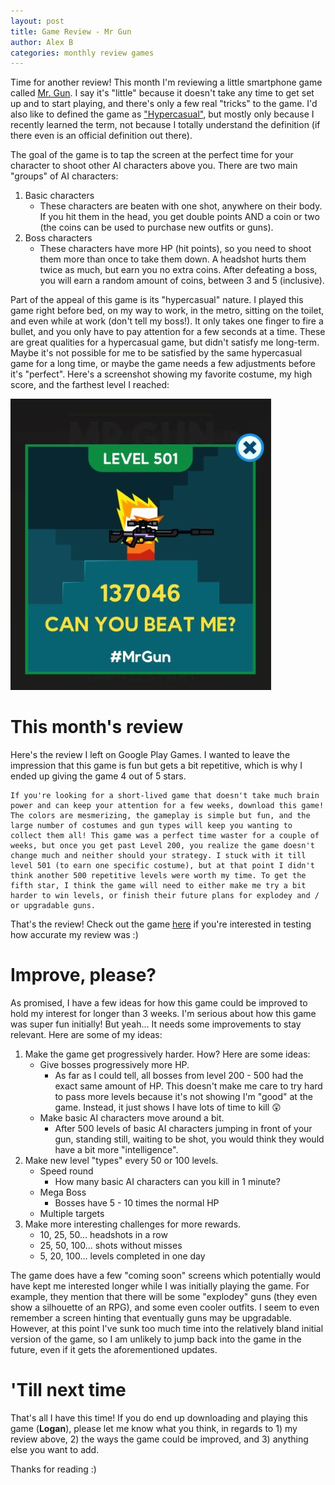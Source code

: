 ```yaml
---
layout: post
title: Game Review - Mr Gun
author: Alex B
categories: monthly review games
---
```


Time for another review! This month I'm reviewing a little smartphone game called [Mr. Gun](https://play.google.com/store/apps/details?id=com.ketchapp.mrgun&hl=en). I say it's "little" because it doesn't take any time to get set up and to start playing, and there's only a few real "tricks" to the game. I'd also like to defined the game as ["Hypercasual"](https://blog.applovin.com/hyper-casual-mobile-gamings-newest-genre/), but mostly only because I recently learned the term, not because I totally understand the definition (if there even is an official definition out there).

The goal of the game is to tap the screen at the perfect time for your character to shoot other AI characters above you. There are two main "groups" of AI characters:
1. Basic characters
    - These characters are beaten with one shot, anywhere on their body. If you hit them in the head, you get double points AND a coin or two (the coins can be used to purchase new outfits or guns).
1. Boss characters
    - These characters have more HP (hit points), so you need to shoot them more than once to take them down. A headshot hurts them twice as much, but earn you no extra coins. After defeating a boss, you will earn a random amount of coins, between 3 and 5 (inclusive).

Part of the appeal of this game is its "hypercasual" nature. I played this game right before bed, on my way to work, in the metro, sitting on the toilet, and even while at work (don't tell my boss!). It only takes one finger to fire a bullet, and you only have to pay attention for a few seconds at a time. These are great qualities for a hypercasual game, but didn't satisfy me long-term. Maybe it's not possible for me to be satisfied by the same hypercasual game for a long time, or maybe the game needs a few adjustments before it's "perfect". Here's a screenshot showing my favorite costume, my high score, and the farthest level I reached:

![image](/images/games/MrGun.JPG)

# This month's review

Here's the review I left on Google Play Games. I wanted to leave the impression that this game is fun but gets a bit repetitive, which is why I ended up giving the game 4 out of 5 stars.

    If you're looking for a short-lived game that doesn't take much brain power and can keep your attention for a few weeks, download this game! The colors are mesmerizing, the gameplay is simple but fun, and the large number of costumes and gun types will keep you wanting to collect them all! This game was a perfect time waster for a couple of weeks, but once you get past Level 200, you realize the game doesn't change much and neither should your strategy. I stuck with it till level 501 (to earn one specific costume), but at that point I didn't think another 500 repetitive levels were worth my time. To get the fifth star, I think the game will need to either make me try a bit harder to win levels, or finish their future plans for explodey and / or upgradable guns.

That's the review! Check out the game [here](https://play.google.com/store/apps/details?id=com.ketchapp.mrgun&hl=en) if you're interested in testing how accurate my review was :)

# Improve, please?

As promised, I have a few ideas for how this game could be improved to hold my interest for longer than 3 weeks. I'm serious about how this game was super fun initially! But yeah... It needs some improvements to stay relevant. Here are some of my ideas:

1. Make the game get progressively harder. How? Here are some ideas:
    - Give bosses progressively more HP.
        - As far as I could tell, all bosses from level 200 - 500 had the exact same amount of HP. This doesn't make me care to try hard to pass more levels because it's not showing I'm "good" at the game. Instead, it just shows I have lots of time to kill 😲
    - Make basic AI characters move around a bit.
        - After 500 levels of basic AI characters jumping in front of your gun, standing still, waiting to be shot, you would think they would have a bit more "intelligence".
1. Make new level "types" every 50 or 100 levels.
    - Speed round
        - How many basic AI characters can you kill in 1 minute?
    - Mega Boss
        - Bosses have 5 - 10 times the normal HP
    - Multiple targets
1. Make more interesting challenges for more rewards.
    - 10, 25, 50... headshots in a row
    - 25, 50, 100... shots without misses
    - 5, 20, 100... levels completed in one day

The game does have a few "coming soon" screens which potentially would have kept me interested longer while I was initially playing the game. For example, they mention that there will be some "explodey" guns (they even show a silhouette of an RPG), and some even cooler outfits. I seem to even remember a screen hinting that eventually guns may be upgradable. However, at this point I've sunk too much time into the relatively bland initial version of the game, so I am unlikely to jump back into the game in the future, even if it gets the aforementioned updates.

# 'Till next time

That's all I have this time! If you do end up downloading and playing this game (**Logan**), please let me know what you think, in regards to 1) my review above, 2) the ways the game could be improved, and 3) anything else you want to add.

Thanks for reading :)
